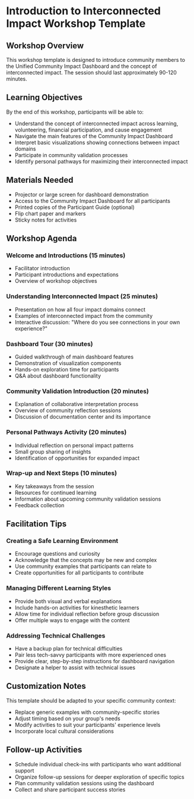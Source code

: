# Introduction to Interconnected Impact Workshop Template

## Workshop Overview

This workshop template is designed to introduce community members to the Unified Community Impact Dashboard and the concept of interconnected impact. The session should last approximately 90-120 minutes.

## Learning Objectives

By the end of this workshop, participants will be able to:
- Understand the concept of interconnected impact across learning, volunteering, financial participation, and cause engagement
- Navigate the main features of the Community Impact Dashboard
- Interpret basic visualizations showing connections between impact domains
- Participate in community validation processes
- Identify personal pathways for maximizing their interconnected impact

## Materials Needed

- Projector or large screen for dashboard demonstration
- Access to the Community Impact Dashboard for all participants
- Printed copies of the Participant Guide (optional)
- Flip chart paper and markers
- Sticky notes for activities

## Workshop Agenda

### Welcome and Introductions (15 minutes)
- Facilitator introduction
- Participant introductions and expectations
- Overview of workshop objectives

### Understanding Interconnected Impact (25 minutes)
- Presentation on how all four impact domains connect
- Examples of interconnected impact from the community
- Interactive discussion: "Where do you see connections in your own experience?"

### Dashboard Tour (30 minutes)
- Guided walkthrough of main dashboard features
- Demonstration of visualization components
- Hands-on exploration time for participants
- Q&A about dashboard functionality

### Community Validation Introduction (20 minutes)
- Explanation of collaborative interpretation process
- Overview of community reflection sessions
- Discussion of documentation center and its importance

### Personal Pathways Activity (20 minutes)
- Individual reflection on personal impact patterns
- Small group sharing of insights
- Identification of opportunities for expanded impact

### Wrap-up and Next Steps (10 minutes)
- Key takeaways from the session
- Resources for continued learning
- Information about upcoming community validation sessions
- Feedback collection

## Facilitation Tips

### Creating a Safe Learning Environment
- Encourage questions and curiosity
- Acknowledge that the concepts may be new and complex
- Use community examples that participants can relate to
- Create opportunities for all participants to contribute

### Managing Different Learning Styles
- Provide both visual and verbal explanations
- Include hands-on activities for kinesthetic learners
- Allow time for individual reflection before group discussion
- Offer multiple ways to engage with the content

### Addressing Technical Challenges
- Have a backup plan for technical difficulties
- Pair less tech-savvy participants with more experienced ones
- Provide clear, step-by-step instructions for dashboard navigation
- Designate a helper to assist with technical issues

## Customization Notes

This template should be adapted to your specific community context:
- Replace generic examples with community-specific stories
- Adjust timing based on your group's needs
- Modify activities to suit your participants' experience levels
- Incorporate local cultural considerations

## Follow-up Activities

- Schedule individual check-ins with participants who want additional support
- Organize follow-up sessions for deeper exploration of specific topics
- Plan community validation sessions using the dashboard
- Collect and share participant success stories